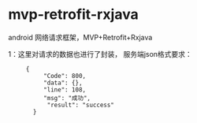 # mvp-retrofit-rxjava

 android 网络请求框架，MVP+Retrofit+Rxjava
 
 1：这里对请求的数据也进行了封装， 服务端json格式要求：
 
 
         {
              "Code": 800,
              "data": {},
              "line": 108,
              "msg": "成功",
               "result": "success"
           }
           
         
 
